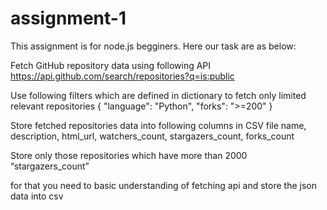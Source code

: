 # assignment-1

This assignment is for node.js begginers.
Here our task are as below:

Fetch GitHub repository data using following API
https://api.github.com/search/repositories?q=is:public

Use following filters which are defined in dictionary to fetch only limited relevant repositories
{
  "language": "Python",
  "forks": ">=200"
}

Store fetched repositories data into following columns in CSV file
name, description, html_url, watchers_count, stargazers_count, forks_count

Store only those repositories which have more than 2000 “stargazers_count”

for that you need to basic understanding of fetching api and store the json data into csv
